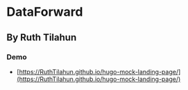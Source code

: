 # DataForward
## By Ruth Tilahun
### Demo

- [https://RuthTilahun.github.io/hugo-mock-landing-page/](https://RuthTilahun.github.io/hugo-mock-landing-page/)


